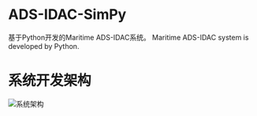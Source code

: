 # ADS-IDAC-SimPy

基于Python开发的Maritime ADS-IDAC系统。
Maritime ADS-IDAC system is developed by Python.


# 系统开发架构

![系统架构](https://github.com/Eternal-Br/ADS-IDAC-SimPy/blob/master/%E5%BC%80%E5%8F%91%E6%96%87%E6%A1%A3/images/Framework.jpg)

